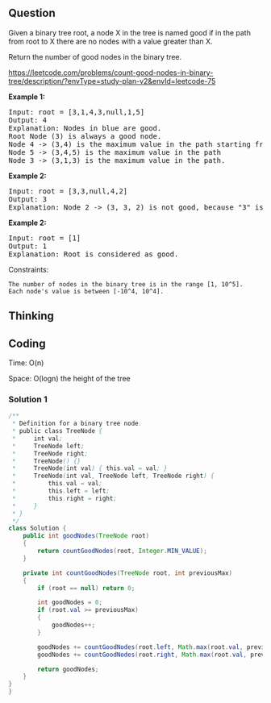 ## Question
Given a binary tree root, a node X in the tree is named good if in the path from root to X there are no nodes with a value greater than X.

Return the number of good nodes in the binary tree.

https://leetcode.com/problems/count-good-nodes-in-binary-tree/description/?envType=study-plan-v2&envId=leetcode-75

**Example 1:**
<pre>
Input: root = [3,1,4,3,null,1,5]
Output: 4
Explanation: Nodes in blue are good.
Root Node (3) is always a good node.
Node 4 -> (3,4) is the maximum value in the path starting from the root.
Node 5 -> (3,4,5) is the maximum value in the path
Node 3 -> (3,1,3) is the maximum value in the path.
</pre>

**Example 2:**
<pre>
Input: root = [3,3,null,4,2]
Output: 3
Explanation: Node 2 -> (3, 3, 2) is not good, because "3" is higher than it.
</pre>

**Example 2:**
<pre>
Input: root = [1]
Output: 1
Explanation: Root is considered as good.
</pre>

Constraints:

    The number of nodes in the binary tree is in the range [1, 10^5].
    Each node's value is between [-10^4, 10^4].


## Thinking

## Coding
Time: O(n)

Space: O(logn) the height of the tree

### Solution 1
```java
/**
 * Definition for a binary tree node.
 * public class TreeNode {
 *     int val;
 *     TreeNode left;
 *     TreeNode right;
 *     TreeNode() {}
 *     TreeNode(int val) { this.val = val; }
 *     TreeNode(int val, TreeNode left, TreeNode right) {
 *         this.val = val;
 *         this.left = left;
 *         this.right = right;
 *     }
 * }
 */
class Solution {
    public int goodNodes(TreeNode root)
    {
        return countGoodNodes(root, Integer.MIN_VALUE);
    }

    private int countGoodNodes(TreeNode root, int previousMax)
    {
        if (root == null) return 0;

        int goodNodes = 0;
        if (root.val >= previousMax)
        {
            goodNodes++;
        }

        goodNodes += countGoodNodes(root.left, Math.max(root.val, previousMax));
        goodNodes += countGoodNodes(root.right, Math.max(root.val, previousMax));

        return goodNodes;
    }
}
}
```
